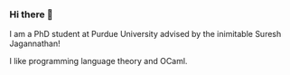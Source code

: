 ### Hi there 👋

I am a PhD student at Purdue University advised by the inimitable Suresh Jagannathan! 

I like programming language theory and OCaml.
